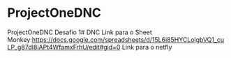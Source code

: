 # ProjectOneDNC
ProjectOneDNC
Desafio 1# DNC
Link para o Sheet Monkey:https://docs.google.com/spreadsheets/d/15L6i85HYCLolgbVQ1_cuLP_g87dI8iAPt4WfamxFrhU/edit#gid=0
Link para o netfly
